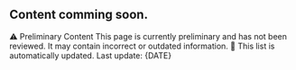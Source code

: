 Content comming soon.
---
⚠️ Preliminary Content
This page is currently preliminary and has not been reviewed. It may contain incorrect or outdated information.
🔄 This list is automatically updated. Last update: {DATE}